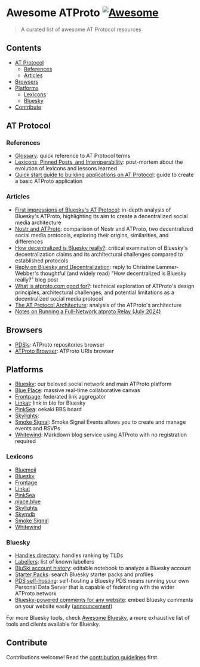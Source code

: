 # Awesome ATProto [![Awesome](https://awesome.re/badge.svg)](https://awesome.re)

> A curated list of awesome AT Protocol resources

## Contents

* [AT Protocol](#at-protocol)
    * [References](#references)
    * [Articles](#articles)
* [Browsers](#browsers)
* [Platforms](#platforms)
    * [Lexicons](#lexicons)
    * [Bluesky](#bluesky)
* [Contribute](#contribute)

## AT Protocol

### References

- [Glossary](https://atproto.com/guides/glossary): quick reference to AT Protocol terms
- [Lexicons, Pinned Posts, and Interoperability](https://docs.bsky.app/blog/pinned-posts): post-mortem about the evolution of lexicons and lessons learned
- [Quick start guide to building applications on AT Protocol](https://atproto.com/guides/applications): guide to create a basic ATProto application

### Articles

- [First impressions of Bluesky's AT Protocol](https://educatedguesswork.org/posts/atproto-firstlook/): in-depth analysis of Bluesky's ATProto, highlighting its aim to create a decentralized social media architecture
- [Nostr and ATProto](https://shreyanjain.net/2024/07/05/nostr-and-atproto.html): comparison of Nostr and ATProto, two decentralized social media protocols, exploring their origins, similarities, and differences
- [How decentralized is Bluesky really?](https://dustycloud.org/blog/how-decentralized-is-bluesky/): critical examination of Bluesky's decentralization claims and its architectural challenges compared to established protocols
- [Reply on Bluesky and Decentralization](https://whtwnd.com/bnewbold.net/3lbvbtqrg5t2t): reply to Christine Lemmer-Webber's thoughtful (and widely read) "How decentralized is Bluesky really?" blog post
- [What is atproto.com good for?](https://bnewbold.net/2022/atproto_thoughts/): technical exploration of ATProto's design principles, architectural challenges, and potential limitations as a decentralized social media protocol
- [The AT Protocol Architecture](https://hackernoon.com/the-at-protocol-architecture): analysis of the ATProto's architecture
- [Notes on Running a Full-Network atproto Relay (July 2024)](https://whtwnd.com/bnewbold.net/entries/Notes%20on%20Running%20a%20Full-Network%20atproto%20Relay%20(July%202024))

## Browsers

- [PDSls](https://pdsls.dev/): ATProto repositories browser
- [ATProto Browser](https://atproto-browser.vercel.app/): ATProto URIs browser

## Platforms

- [Bluesky](https://bsky.social): our beloved social network and main ATProto platform
- [Blue Place](https://place.blue/): massive real-time collaborative canvas
- [Frontpage](https://frontpage.fyi/): federated link aggregator
- [Linkat](https://linkat.blue/): link in bio for Bluesky
- [PinkSea](https://pinksea.art/): oekaki BBS board
- [Skylights](https://skylights.my/): 
- [Smoke Signal](https://smokesignal.events/): Smoke Signal Events allows you to create and manage events and RSVPs
- [Whitewind](https://whtwnd.com/): Markdown blog service using ATProto with no registration required

### Lexicons

- [Bluemoji](https://github.com/aendra-rininsland/bluemoji/tree/main/schema/blue.moji)
- [Bluesky](https://github.com/bluesky-social/atproto/tree/main/lexicons/app/bsky)
- [Frontage](https://github.com/likeandscribe/frontpage/tree/main/lexicons/fyi/unravel/frontpage)
- [Linkat](https://github.com/mkizka/linkat/tree/main/lexicons/blue/linkat)
- [PinkSea](https://github.com/shinolabs/PinkSea/tree/master/PinkSea.Lexicons/com/shinolabs/pinksea)
- [place.blue](https://github.com/QuietImCoding/place.blue/tree/main/atproto/lexicons)
- [Skylights](https://github.com/Gregoor/skylights/tree/main/web/lexicons)
- [Skymdb](https://github.com/safwanyp/skymdb/tree/main/domain/lexicons)
- [Smoke Signal](https://github.com/SmokeSignal-Events/lexicon)
- [Whitewind](https://github.com/whtwnd/whitewind-blog/tree/main/lexicons/com/whtwnd/blog) 

### Bluesky

- [Handles directory](https://blue.mackuba.eu/directory/): handles ranking by TLDs
- [Labellers](https://blue.mackuba.eu/labellers/): list of known labellers
- [BluSki account history](https://mocku.me/nt/#%23+BluSki+account+history//%23%23+Whose+history%3F//Let's+pick+a+rando+hot+poster+from+Discovery+feed+--//%60%60%60JavaScript/%2F%2F+downloading+Discovery+feed+posts/let+discoveryFeedPosts+=+(await+fetch(/++'https:%2F%2Fapi.bsky.app%2Fxrpc%2Fapp.bsky.feed.getFeed%3Ffeed=at:%2F%2Fdid:plc:z72i7hdynmk6r22z27h6tvur%2Fapp.bsky.feed.generator%2Fwhats-hot%26limit=100',/++%7B+headers:+%7B+'accept-language':+'en'+%7D+%7D).then(x+=%3E+x.json())).feed;//%2F%2F+sort+by+likes/let+topTextPost+=+discoveryFeedPosts/++.filter(p+=%3E+p.post.record.text+%26%26+!p.post.record.embed)/++.sort((p1,+p2)+=%3E+p2.post.likeCount+-+p1.post.likeCount)%5B0%5D;//%2F%2F+let's+see+all+the+info+now/let+hotAuthor+=+%7B/++...topTextPost.post.author,/++post:+%7B+...topTextPost.post,+...topTextPost.post.record,+post:+undefined,+record:+undefined,+author:+undefined+%7D/%7D;/%60%60%60//If+you're+after+specifc+handle,+specify+it+now.//%60%60%60JavaScript/let+bskyHandle+=+%2F%2F+'oyin.bo';+++++++%2F%2F++%3C--+like+this/++hotAuthor.handle;+//let+resolvedAccount+=++await+fetch(/++'https:%2F%2Fpublic.api.bsky.app%2Fxrpc%2Fapp.bsky.actor.getProfile%3Factor='+%2B+bskyHandle).then(x=%3Ex.json())/%60%60%60//%23%23+Finding+PDS+for+that+account//PDS,+personal+data+server+physically+stores+account's+data.+Usually+it's+one+of+a+couple+dozens+BluSki+servers+in+the+cloud.//By+tradition+they+get+Latin+mushroom+names.//Accounts+sometimes+shift+from+one+mushroom+to+another,+so+we+find+the+latest+most+actual+PDS.//%60%60%60JavaScript/let+plcEntries+=+await+fetch(%60https:%2F%2Fplc.directory%2F$%7BresolvedAccount.did%7D%2Flog%2Faudit%60).then(x+=%3E+x.json());+%2F%2F+full+account+registry/let+lastKnownPds+=+plcEntries.slice().reverse().map(x=%3Ex.operation%3F.services%3F.atproto_pds%3F.endpoint).filter(Boolean)%5B0%5D;+%2F%2F+last+PDS+operation+record/%60%60%60//%23%23+Downloading+the+history+in+CAR%2FCBOR+format//Account+history+is+a+public+service,+because+it's+used+in+distributing+BluSki+data+across+the+network.+The+file+can+be+anything+between+1-50Mb+depending+on+shitposting+power.//The+binary+CAR%2FCBOR+format+saves+storage+and+bandwith,+and+has+extra+funky+cryptographic+signatures+(of+which+no+normal+person+cares).//%60%60%60JavaScript/let+binarySnapshot+=+await+fetch(lastKnownPds+%2B+'%2Fxrpc%2Fcom.atproto.sync.getRepo%3Fdid='+%2B+resolvedAccount.did).then(x+=%3E+x.arrayBuffer());/binarySnapshot.byteLength.toLocaleString()/%60%60%60//%23%23+Extracting+useful+data+from+CAR%2FCBOR//There+are+libraries+for+that+in+every+programming+language.+Just+invoke+and+it'll+come.//%60%60%60JavaScript/import+%7B+readCAR+%7D+from+'https:%2F%2Funpkg.com%2Fcoldsky';/let+parsedRecords+=+await+readCAR(resolvedAccount.did,+binarySnapshot,+%7B+sleep:+600+%7D)/%60%60%60//%23+Finally,+useful+info!//Having+this+rich+history+of+shitposts,+replies,+likes+and+more,+we+are+ready+to+look+at+actual+stats.//%23%23+What+kind+of+activity+dominates%3F//%60%60%60SQL/SELECT+%5B$type%5D,+COUNT(*)/FROM+$4+GROUP+BY+%5B$type%5D/ORDER+BY+COUNT(*)+DESC/%60%60%60//%23%23+5+days+of+heaviest+shitpost//%60%60%60SQL/SELECT+TOP+5+createdAt-%3Esplit('T')-%3E%5B0%5D+as+date,+COUNT(*)/FROM+$4/++WHERE+%5B$type%5D+=+%22app.bsky.feed.post%22/++GROUP+BY+createdAt-%3Esplit('T')-%3E%5B0%5D/ORDER+BY+COUNT(*)+DESC/%60%60%60//%23%23+5+days+of+love:+more+likes+gifted+to+others//%60%60%60SQL/SELECT+TOP+5+createdAt-%3Esplit('T')-%3E%5B0%5D+as+date,+COUNT(*)/FROM+$4/++WHERE+%5B$type%5D+=+%22app.bsky.feed.like%22/++GROUP+BY+createdAt-%3Esplit('T')-%3E%5B0%5D/ORDER+BY+COUNT(*)+DESC/%60%60%60//%23%23+10+favourite+accounts//%60%60%60SQL/SELECT+TOP+10+subject-%3Euri-%3Esplit('at:%2F%2F')-%3E%5B1%5D-%3Esplit('%2F')-%3E%5B0%5D+as+did,+COUNT(*)+AS+likes/FROM+$4/++WHERE+%5B$type%5D+=+%22app.bsky.feed.like%22/++GROUP+BY+subject-%3Euri-%3Esplit('at:%2F%2F')-%3E%5B1%5D-%3Esplit('%2F')-%3E%5B0%5D/ORDER+BY+COUNT(*)+DESC/%60%60%60//%23%23+Who+are+these+people%3F//Account+history+file+refers+to+other+accounts+with+hexadecimal+DID,+which+as+you+see+above+isn't+that+readable.//No+sweat,+BluSki+has+a+service+to+resolve+DID+to+account+name%2Fhandle%2Finfo.+Here+you+go.//%60%60%60JavaScript/Promise.all($8.map(async+entry+=%3E+%7B/++const+profile+=+await+fetch('https:%2F%2Fpublic.api.bsky.app%2Fxrpc%2Fapp.bsky.actor.getProfile%3Factor='+%2B+entry.did).then(x+=%3E+x.json());/++return+%7B/++++did:+profile.did,+handle:+profile.handle,+displayName:+profile.displayName,/++++likesCount:+entry.likes,/++++postsCount:+profile.postsCount,/++++...profile/++%7D;/%7D))/%60%60%60//%23%23+10+accounts+getting+most+reply+traffic//%60%60%60SQL/SELECT+TOP+10+reply-%3Eparent-%3Euri-%3Esplit('at:%2F%2F')-%3E%5B1%5D-%3Esplit('%2F')-%3E%5B0%5D+as+did,+COUNT(*)+AS+replies/FROM+$4/++WHERE+%5B$type%5D+=+%22app.bsky.feed.post%22+AND+reply+AND+reply-%3Eparent-%3Euri/++GROUP+BY+reply-%3Eparent-%3Euri-%3Esplit('at:%2F%2F')-%3E%5B1%5D-%3Esplit('%2F')-%3E%5B0%5D/ORDER+BY+COUNT(*)+DESC+/%60%60%60//And+again,+with+names+and+extra.//%60%60%60JavaScript/Promise.all($10.map(async+entry+=%3E+%7B/++const+profile+=+await+fetch('https:%2F%2Fpublic.api.bsky.app%2Fxrpc%2Fapp.bsky.actor.getProfile%3Factor='+%2B+entry.did).then(x+=%3E+x.json());/++return+%7B/++++did:+profile.did,+handle:+profile.handle,+displayName:+profile.displayName,/++++repliesCount:+entry.replies,/++++postsCount:+profile.postsCount,/++++...profile/++%7D;/%7D))/%60%60%60//): editable notebook to analyze a Bluesky account 
- [Starter Packs](https://www.starterpacks.net/): search Bluesky starter packs and profiles
- [PDS self-hosting](https://atproto.com/guides/self-hosting): self-hosting a Bluesky PDS means running your own Personal Data Server that is capable of federating with the wider ATProto network
- [Bluesky-powered comments for any website](https://github.com/czue/bluesky-comments): embed Bluesky comments on your website easily ([announcement](https://www.coryzue.com/writing/bluesky-comments/))

For more Bluesky tools, check [Awesome Bluesky](https://github.com/notjuliet/awesome-bluesky), a more exhaustive list of tools and clients available for Bluesky.

## Contribute

Contributions welcome! Read the [contribution guidelines](contributing.md) first.
